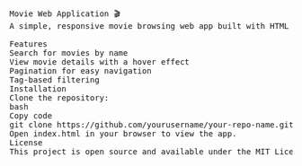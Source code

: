 
<pre>Movie Web Application 🎬
A simple, responsive movie browsing web app built with HTML and CSS.

Features
Search for movies by name
View movie details with a hover effect
Pagination for easy navigation
Tag-based filtering
Installation
Clone the repository:
bash
Copy code
git clone https://github.com/yourusername/your-repo-name.git
Open index.html in your browser to view the app.
License
This project is open source and available under the MIT License.
</pre>
